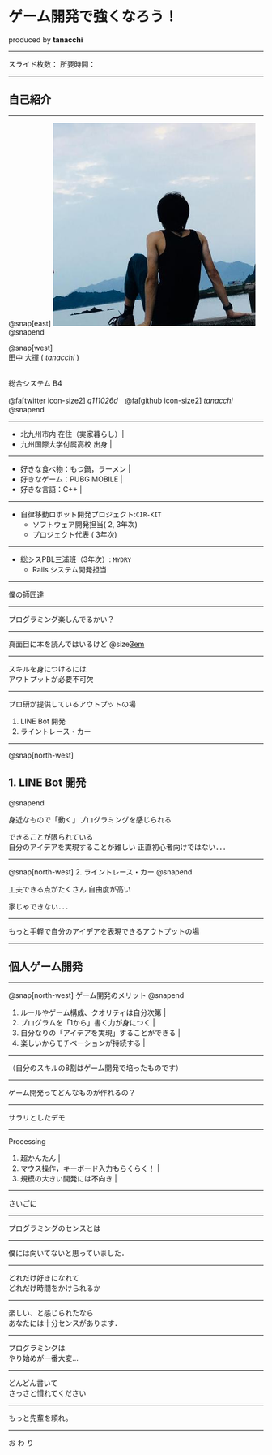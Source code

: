 # ゲーム開発で強くなろう！
  produced by **tanacchi**

---

スライド枚数：
所要時間：

---

## 自己紹介

---

@snap[east]
<img src="rogue_game/assets/tanacchi.jpeg" />
@snapend

@snap[west]
<br>
田中 大揮 ( *tanacchi* )<br><br>

総合システム B4  

@fa[twitter icon-size2] *q111026d*　@fa[github  icon-size2] *tanacchi*  
@snapend

---

* 北九州市内 在住（実家暮らし）|
* 九州国際大学付属高校 出身  |

---

* 好きな食べ物：もつ鍋，ラーメン |
* 好きなゲーム：PUBG MOBILE |
* 好きな言語：C++ |

---

* 自律移動ロボット開発プロジェクト:`CIR-KIT`   
  - ソフトウェア開発担当( 2, 3年次)  
  - プロジェクト代表    (    3年次)  

---

* 総シスPBL三浦班（3年次）: `MYDRY`  
  - Rails システム開発担当  

---

僕の師匠達

---

プログラミング楽しんでるかい？

---

真面目に本を読んではいるけど
@size[3em](身についているか自身がない)

---

スキルを身につけるには  
アウトプットが必要不可欠

---

プロ研が提供しているアウトプットの場

1. LINE Bot 開発
2. ライントレース・カー

---
@snap[north-west]
## 1. LINE Bot 開発
@snapend

身近なもので「動く」プログラミングを感じられる

できることが限られている  
自分のアイデアを実現することが難しい
正直初心者向けではない．．．

---
@snap[north-west]
2. ライントレース・カー
@snapend

工夫できる点がたくさん
自由度が高い

家じゃできない．．．

---

もっと手軽で自分のアイデアを表現できるアウトプットの場

---

## 個人ゲーム開発

---

@snap[north-west]
ゲーム開発のメリット
@snapend

1. ルールやゲーム構成、クオリティは自分次第 |
2. プログラムを「1から」書く力が身につく |
3. 自分なりの「アイデアを実現」することができる |
4. 楽しいからモチベーションが持続する |

---

（自分のスキルの8割はゲーム開発で培ったものです）

---

ゲーム開発ってどんなものが作れるの？

---

サラリとしたデモ

---

Processing

1. 超かんたん |
2. マウス操作，キーボード入力もらくらく！ |
3. 規模の大きい開発には不向き |

---

さいごに

---

プログラミングのセンスとは

---

僕には向いてないと思っていました．

---

どれだけ好きになれて  
どれだけ時間をかけられるか

---

楽しい、と感じられたなら  
あなたには十分センスがあります．

---

プログラミングは  
やり始めが一番大変...

---

どんどん書いて  
さっさと慣れてください

---

もっと先輩を頼れ。

---

お  わ  り
